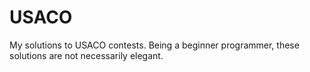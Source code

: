 # USACO
My solutions to USACO contests. Being a beginner programmer, these solutions are not necessarily elegant.
